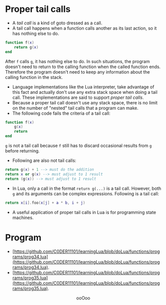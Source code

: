 # Proper tail calls

* A <em>tail call</em> is a kind of goto dressed as a call.
* A tail call happens when a function calls another as its last action, so it has nothing else to do.<br>
```lua
function f(x)
	return g(x)
end
```
After `f` calls `g`, it has nothing else to do. In such situations, the program doesn't need to return to the calling function when the called function ends. Therefore the program doesn't need to keep any information about the calling function in the stack.
* Language implementations like the Lua interpreter, take advantage of this fact and actually don't use any extra stack space when doing a tail call. These implementations are said to support <em>proper tail calls</em>.
* Because a proper tail call doesn't use any stack space, there is no limit on the number of "nested" tail calls that a program can make.
* The following code fails the criteria of a tail call:<br>
```lua
function f(x)
	g(x)
	return
end
```
`g` is not a tail call because `f` still has to discard occasional results from `g` before returning.
* Following are also not tail calls:<br>
```lua
return g(x) + 1 --> must do the addition
return x or g(x) --> must adjust to 1 result
return (g(x)) --> must adjust to 1 result
```
* In Lua, only a call in the format `return g(...)` is a tail call. However, both `g` and its arguments can be complex expressions. Following is a tail call:<br>
```lua
return x[i].foo(x[j] + a * b, i + j)
```
* A useful application of proper tail calls in Lua is for programming state machines.

# Program

* [https://github.com/C0DER11101/learningLua/blob/doLua/functions/programs/prog34.lua](https://github.com/C0DER11101/learningLua/blob/doLua/functions/programs/prog34.lua).
* [https://github.com/C0DER11101/learningLua/blob/doLua/functions/programs/prog35.lua](https://github.com/C0DER11101/learningLua/blob/doLua/functions/programs/prog35.lua).

<p align="center">
ooOoo
</p>
